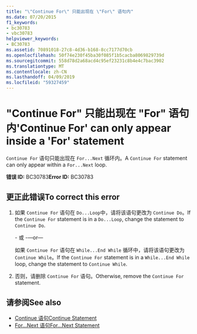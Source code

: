 ```yaml
---
title: "\"Continue For\" 只能出现在 \"For\" 语句内"
ms.date: 07/20/2015
f1_keywords:
- bc30783
- vbc30783
helpviewer_keywords:
- BC30783
ms.assetid: 70891018-27c8-4d36-b168-8cc7177d70cb
ms.openlocfilehash: 50f74e230f45ba30f085f1b5cacba8069829739d
ms.sourcegitcommit: 558d78d2a68acd4c95ef23231c8b4e4c7bac3902
ms.translationtype: MT
ms.contentlocale: zh-CN
ms.lasthandoff: 04/09/2019
ms.locfileid: "59327459"
---
```

# <a name="continue-for-can-only-appear-inside-a-for-statement"></a><span data-ttu-id="21a1a-102">"Continue For" 只能出现在 "For" 语句内</span><span class="sxs-lookup"><span data-stu-id="21a1a-102">'Continue For' can only appear inside a 'For' statement</span></span>
<span data-ttu-id="21a1a-103">`Continue For` 语句只能出现在 `For...Next` 循环内。</span><span class="sxs-lookup"><span data-stu-id="21a1a-103">A `Continue For` statement can only appear within a `For...Next` loop.</span></span>  
  
 <span data-ttu-id="21a1a-104">**错误 ID:** BC30783</span><span class="sxs-lookup"><span data-stu-id="21a1a-104">**Error ID:** BC30783</span></span>  
  
## <a name="to-correct-this-error"></a><span data-ttu-id="21a1a-105">更正此错误</span><span class="sxs-lookup"><span data-stu-id="21a1a-105">To correct this error</span></span>  
  
1. <span data-ttu-id="21a1a-106">如果 `Continue For` 语句在 `Do...Loop`中，请将该语句更改为 `Continue Do`。</span><span class="sxs-lookup"><span data-stu-id="21a1a-106">If the `Continue For` statement is in a `Do...Loop`, change the statement to `Continue Do`.</span></span>  
  
     <span data-ttu-id="21a1a-107">- 或 -</span><span class="sxs-lookup"><span data-stu-id="21a1a-107">—or—</span></span>  
  
     <span data-ttu-id="21a1a-108">如果 `Continue For` 语句在 `While...End While` 循环中，请将该语句更改为 `Continue While`。</span><span class="sxs-lookup"><span data-stu-id="21a1a-108">If the `Continue For` statement is in a `While...End While` loop, change the statement to `Continue While`.</span></span>  
  
2. <span data-ttu-id="21a1a-109">否则，请删除 `Continue For` 语句。</span><span class="sxs-lookup"><span data-stu-id="21a1a-109">Otherwise, remove the `Continue For` statement.</span></span>  
  
## <a name="see-also"></a><span data-ttu-id="21a1a-110">请参阅</span><span class="sxs-lookup"><span data-stu-id="21a1a-110">See also</span></span>

- [<span data-ttu-id="21a1a-111">Continue 语句</span><span class="sxs-lookup"><span data-stu-id="21a1a-111">Continue Statement</span></span>](../../visual-basic/language-reference/statements/continue-statement.md)
- [<span data-ttu-id="21a1a-112">For...Next 语句</span><span class="sxs-lookup"><span data-stu-id="21a1a-112">For...Next Statement</span></span>](../../visual-basic/language-reference/statements/for-next-statement.md)
